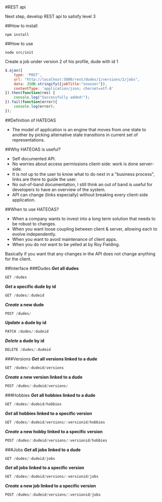 #REST api

Next step, develop REST api to satisfy level 3

##How to install
````
npm install
````
##How to use
````
node src/init 
````
Create a job under version 2 of his profile, dude with id 1
```javascript
$.ajax({
    type: 'POST',
    url: "http://localhost:5000/rest/dudes/1/versions/2/jobs",
    data: JSON.stringify({jobTitle:"snoozer"}),
    contentType: 'application/json; charset=utf-8'
}).then(function(res) {
    console.log("Successfully added!");
}).fail(function(error){
    console.log(error);
});
```
##Definition of HATEOAS
* The model of application is an engine that moves from one state to another by picking alternative state transitions in current set of representations.

##Why HATEOAS is useful?
* Self documented API.
* No worries about access permissions client-side: work is done server-side.
* It is not up to the user to know what to do next in a "business process", links are there to guide the user.
* No out-of-band documentation, I still think an out of band is useful for developers to have an overview of the system.
* API can change (links especially) without breaking every client-side application.

##When to use HATEOAS?
* When a company wants to invest into a long term solution that needs to be robust to changes.
* When you want loose coupling between client & server, allowing each to evolve independently.
* When you want to avoid maintenance of client apps.
* When you do not want to be yelled at by Roy Fielding.

Basically if you want that any changes in the API does not change anything for the client.

##Interface
###Dudes
**_Get_ all dudes**
```javascript
GET /dudes
```
**_Get_ a specific dude by id**
```javascript
GET /dudes/:dudeid
```
**_Create_ a new dude**
```javascript
POST /dudes/
```
**_Update_ a dude by id**
```javascript
PATCH /dudes/:dudeid
```
**_Delete_ a dude by id**
```javascript
DELETE /dudes/:dudeid
```
###Versions
**_Get_ all versions linked to a dude**
```javascript
GET /dudes/:dudeid/versions
```
**_Create_ a new version linked to a dude**
```javascript
POST /dudes/:dudeid/versions/
```
###Hobbies
**_Get_ all hobbies linked to a dude**
```javascript
GET /dudes/:dudeid/hobbies
```
**_Get_ all hobbies linked to a specific version**
```javascript
GET /dudes/:dudeid/versions/:versionid/hobbies
```
**_Create_ a new hobby linked to a specific version**
```javascript
POST /dudes/:dudeid/versions/:versionid/hobbies
```
###Jobs
**_Get_ all jobs linked to a dude**
```javascript
GET /dudes/:dudeid/jobs
```
**_Get_ all jobs linked to a specific version**
```javascript
GET /dudes/:dudeid/versions/:versionid/jobs
```
**_Create_ a new job linked to a specific version**
```javascript
POST /dudes/:dudeid/versions/:versionid/jobs
```